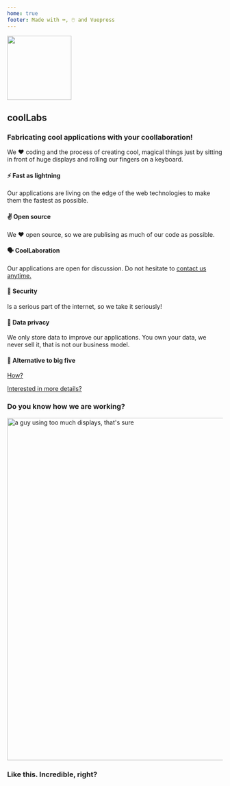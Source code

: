 ```yaml
---
home: true
footer: Made with ⌨️, 🖱️ and Vuepress
---
```


<section class="bg-coollabs text-white px-2 md:px-0">
      <div class="container mx-auto flex flex-wrap h-full items-center py-8">
        <img src="/coollabs.svg" height="150" width="150" class="mx-auto mb-4 md:mx-0 md:mb-0" style="border:none !important;">
        <div class="w-full md:flex-1 px-6 text-center md:text-left">
          <h1 class="text-white text-5xl font-light leading-normal mb-2">coolLabs</h1>
          <h3 class="mb-2 text-base md:text-lg font-semibold">Fabricating cool applications with your coollaboration!</h3>
          <p class="text-sm text-white">We ❤️️ ️️coding and the process of creating cool, magical things just by sitting in front of huge displays and rolling our fingers on a keyboard.</p>
        </div>
        <div class="w-1/5"></div>
      </div>
</section>

 <section class="bg-gray-100 border-b">
    <div class="container py-8 mx-auto">
      <div class="flex flex-wrap pt-6 ">
        <div class="w-full mb-4 md:w-1/3 md:mb-0 px-4">
          <h4 class="text-green-900 text-2xl mb-2 font-semibold">⚡ Fast as lightning</h4>
          <p class="mb-2">Our applications are living on the edge of the web technologies to make them the fastest as possible.</p>
        </div>
        <div class="w-full mb-4 md:w-1/3 md:mb-0 px-4">
          <h4 class="text-green-900 text-2xl mb-2 font-semibold">✌️ Open source</h4>
          <p class="mb-2">We ❤️️ open source, so we are publising as much of our code as possible.</p>
        </div>
        <div class="w-full mb-4 md:w-1/3 md:mb-0 px-4">
          <h4 class="text-green-900 text-2xl mb-2 font-semibold">🗣 CoolLaboration</h4>
          <p class="mb-2">Our applications are open for discussion. Do not hesitate to <a href="/contact/" @click.prevent="$router.push('/contact')" class="text-coollabs-dark hover:text-green-600 underline">contact us anytime.</a></p>
        </div>
      </div>
      <div class="flex flex-wrap md:pt-16">
        <div class="w-full mb-4 md:w-1/3 md:mb-0 px-4">
          <h4 class="text-green-900 text-2xl mb-2 font-semibold">🔐 Security</h4>
          <p class="mb-2">Is a serious part of the internet, so we take it seriously!</p>
        </div>
        <div class="w-full mb-4 md:w-1/3 md:mb-0 px-4">
          <h4 class="text-green-900 text-2xl mb-2 font-semibold">💾 Data privacy</h4>
          <p class="mb-2">We only store data to improve our applications. You own your data, we never sell it, that is not our business model.</p>
        </div>
        <div class="w-full mb-4 md:w-1/3 md:mb-0 px-4">
          <h4 class="text-green-900 text-2xl mb-2 font-semibold">👋 Alternative to big five</h4>
          <p class="mb-2"><a href="/about/the-vision.html#alternative-to-big-five" @click.prevent="$router.push('/about/the-vision.html#alternative-to-big-five')" class="text-coollabs-dark hover:text-green-600 underline">How?</a></p>
        </div>
        <div class="w-full my-4 md:mb-0 px-4 text-center">
         <a href="/about/the-vision.html" @click.prevent="$router.push('/about/the-vision.html')" class="bg-coollabs rounded hover:bg-gray-100 hover:text-green-600 text-white px-1 text-center py-2 px-2 w-full uppercase text-base">Interested in more details?</a>
         </div>
      </div>
    </div>
  </section>

  <section class="bg-white">
    <div class="container mx-auto px-4 pt-12 pb-8 ">
        <h3 class="text-center mb-4 text-2xl font-semibold">Do you know how we are working?</h3>
        <div class="flex justify-center">
        <img src="/programming.svg" class="px-10" width="800"  alt="a guy using too much displays, that's sure">
        </div>
        <h3 class="text-center text-base my-4 font-sans text-gray-500 font-semibold ">Like this. Incredible, right?</h3>
    </div>
</section>
